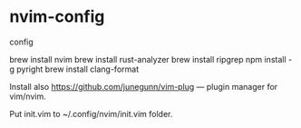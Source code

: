 # nvim-config
config


brew install nvim
brew install rust-analyzer
brew install ripgrep
npm install -g pyright
brew install clang-format


Install also https://github.com/junegunn/vim-plug — plugin manager for vim/nvim.

Put init.vim to ~/.config/nvim/init.vim folder.
